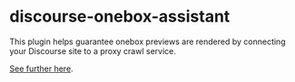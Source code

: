# discourse-onebox-assistant

This plugin helps guarantee onebox previews are rendered by connecting your Discourse site to a proxy crawl service.

[See further here](https://meta.discourse.org/t/onebox-assistant-a-plugin-to-help-onebox-do-its-job/107405).
